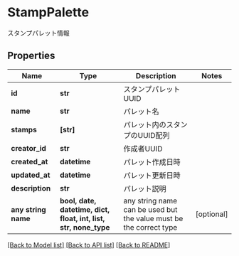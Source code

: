 # StampPalette

スタンプパレット情報

## Properties
Name | Type | Description | Notes
------------ | ------------- | ------------- | -------------
**id** | **str** | スタンプパレットUUID | 
**name** | **str** | パレット名 | 
**stamps** | **[str]** | パレット内のスタンプのUUID配列 | 
**creator_id** | **str** | 作成者UUID | 
**created_at** | **datetime** | パレット作成日時 | 
**updated_at** | **datetime** | パレット更新日時 | 
**description** | **str** | パレット説明 | 
**any string name** | **bool, date, datetime, dict, float, int, list, str, none_type** | any string name can be used but the value must be the correct type | [optional]

[[Back to Model list]](../README.md#documentation-for-models) [[Back to API list]](../README.md#documentation-for-api-endpoints) [[Back to README]](../README.md)


